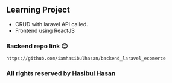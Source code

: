 ##   Learning Project 

-   CRUD with laravel API called.
-   Frontend using ReactJS

### Backend repo link :blush:
```
https://github.com/iamhasibulhasan/backend_laravel_ecomerce
```

### All rights reserved by [Hasibul Hasan](https://hasibul-hasan.netlify.app/)
